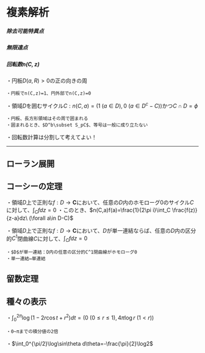 # 複素解析

##### 除去可能特異点

##### 無限遠点

##### 回転数$n(C,z)$

・円板$D(a,R)>0$の正の向きの周

    ・円板でn(C,z)=1、円外部でn(C,z)=0

・領域$D$を囲むサイクル$C:n(C,a)=(1\ (a\in D),0\ (a\in D^c-C))$かつ$C\cap D=\phi$

    ・円板、長方形領域はその周で囲まれる
    ・囲まれるとき、$D^b\subset S_pC$、等号は一般に成り立たない

・回転数計算は分割して考えてよい！

---
## ローラン展開

## コーシーの定理

・領域$D$上で正則な$f:D\to\bm{C}$において、任意の$D$内のホモローグ$0$のサイクル$C$に対して、$\int_Cfdz=0$
・このとき、$n(C,a)f(a)=\frac{1}{2\pi i}\int_C \frac{f(z)}{z-a}dz\ (\forall a\in D-C)$


・領域$D$上で正則な$f:D\to\bm{C}$において、$D$が単一連結ならば、任意の$D$内の区分的$C^1$閉曲線$C$に対して、$\int_Cfdz=0$

    ・$D$が単一連結：D内の任意の区分的C^1閉曲線がホモローグ0
    ・単一連結⇔単連結

## 留数定理

## 種々の表示

・$\int_{0}^{2\pi}\log(1-2r\cos t+r^2)dt=(0\ (0\le r\le1),4\pi\log r\ (1<r))$

    ・0~πまでの積分値の2倍
・$\int_0^{\pi/2}\log\sin\theta d\theta=-\frac{\pi}{2}\log2$
